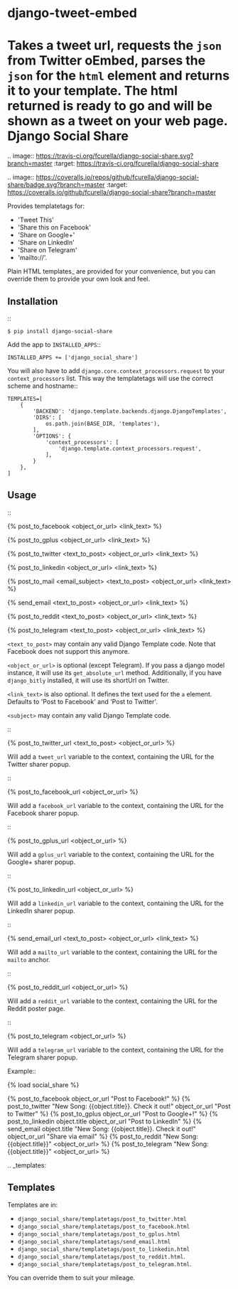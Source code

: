 # django-tweet-embed
Takes a tweet url, requests the `json` from Twitter oEmbed, parses the `json` for the `html` element and returns it to your template. The html returned is ready to go and will be shown as a tweet on your web page.
Django Social Share
======================================

.. image:: https://travis-ci.org/fcurella/django-social-share.svg?branch=master
    :target: https://travis-ci.org/fcurella/django-social-share

.. image:: https://coveralls.io/repos/github/fcurella/django-social-share/badge.svg?branch=master
    :target: https://coveralls.io/github/fcurella/django-social-share?branch=master

Provides templatetags for:
* 'Tweet This'
* 'Share this on Facebook'
* 'Share on Google+'
* 'Share on LinkedIn'
* 'Share on Telegram'
* 'mailto://'.

Plain HTML templates_ are provided for your convenience, but you can override them to provide your own look and feel.

Installation
-------------

::

    $ pip install django-social-share

Add the app to ``INSTALLED_APPS``::

    INSTALLED_APPS += ['django_social_share']

You will also have to add ``django.core.context_processors.request`` to your ``context_processors`` list. This way the templatetags will use the correct scheme and hostname::

    TEMPLATES=[
        {
            'BACKEND': 'django.template.backends.django.DjangoTemplates',
            'DIRS': [
                os.path.join(BASE_DIR, 'templates'),
            ],
            'OPTIONS': {
                'context_processors': [
                    'django.template.context_processors.request',
                ],
            }
        },
    ]

Usage
-----
::

  {% post_to_facebook <object_or_url> <link_text> %}
  
  {% post_to_gplus <object_or_url> <link_text> %}
  
  {% post_to_twitter <text_to_post> <object_or_url> <link_text> %}
  
  {% post_to_linkedin <subject> <object_or_url> <link_text> %}
  
  {% post_to_mail <email_subject> <text_to_post> <object_or_url> <link_text> %}
  
  {% send_email <subject> <text_to_post> <object_or_url> <link_text> %}
  
  {% post_to_reddit <text_to_post> <object_or_url> <link_text> %}

  {% post_to_telegram <text_to_post> <object_or_url> <link_text> %}

``<text_to_post>`` may contain any valid Django Template code. Note that Facebook does not support this anymore.

``<object_or_url>`` is optional (except Telegram). If you pass a django model instance, it will use its ``get_absolute_url`` method. Additionally, if you have ``django_bitly`` installed, it will use its shortUrl on Twitter.

``<link_text>`` is also optional. It defines the text used for the ``a`` element. Defaults to 'Post to Facebook' and 'Post to Twitter'.

``<subject>`` may contain any valid Django Template code.

::

  {% post_to_twitter_url <text_to_post> <object_or_url> %}

Will add a ``tweet_url`` variable to the context, containing the URL for the Twitter sharer popup.

::

  {% post_to_facebook_url <object_or_url> %}

Will add a ``facebook_url`` variable to the context, containing the URL for the Facebook sharer popup.

::

  {% post_to_gplus_url <object_or_url> %}

Will add a ``gplus_url`` variable to the context, containing the URL for the Google+ sharer popup.

::

  {% post_to_linkedin_url <subject> <object_or_url> %}

Will add a ``linkedin_url`` variable to the context, containing the URL for the LinkedIn sharer popup.

::

  {% send_email_url <subject> <text_to_post> <object_or_url> <link_text> %}

Will add a ``mailto_url`` variable to the context, containing the URL for the ``mailto`` anchor.

::

  {% post_to_reddit_url <text> <object_or_url> %}

Will add a ``reddit_url`` variable to the context, containing the URL for the Reddit poster page.

::

  {% post_to_telegram <text> <object_or_url> %}

Will add a ``telegram_url`` variable to the context, containing the URL for the Telegram sharer popup.

Example::

  {% load social_share %}
  
  {% post_to_facebook object_or_url "Post to Facebook!" %}
  {% post_to_twitter "New Song: {{object.title}}. Check it out!" object_or_url "Post to Twitter" %}
  {% post_to_gplus object_or_url "Post to Google+!" %}
  {% post_to_linkedin object.title object_or_url "Post to LinkedIn" %}
  {% send_email object.title "New Song: {{object.title}}. Check it out!" object_or_url "Share via email" %}
  {% post_to_reddit "New Song: {{object.title}}" <object_or_url> %}
  {% post_to_telegram "New Song: {{object.title}}" <object_or_url> %}

.. _templates:

Templates
---------

Templates are in:

* ``django_social_share/templatetags/post_to_twitter.html``
* ``django_social_share/templatetags/post_to_facebook.html``
* ``django_social_share/templatetags/post_to_gplus.html``
* ``django_social_share/templatetags/send_email.html``
* ``django_social_share/templatetags/post_to_linkedin.html``
* ``django_social_share/templatetags/post_to_reddit.html``.
* ``django_social_share/templatetags/post_to_telegram.html``.
  
You can override them to suit your mileage.
